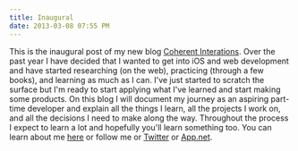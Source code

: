 ```yaml
---
title: Inaugural
date: 2013-03-08 07:55 PM
---
```


This is the inaugural post of my new blog [Coherent Interations](/).  Over the past year I have decided that I wanted to get into iOS and web development and have started researching (on the web), practicing (through a few books), and learning as much as I can.  I've just started to scratch the surface but I'm ready to start applying what I've learned and start making some products.  On this blog I will document my journey as an aspiring part-time developer and explain all the things I learn, all the projects I work on, and all the decisions I need to make along the way.  Throughout the process I expect to learn a lot and hopefully you'll learn something too.  You can learn about me [here](/about) or follow me or [Twitter](https://twitter.com/jdbroadb) or [App.net](https://alpha.app.net/jbro).
